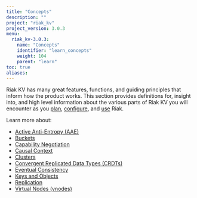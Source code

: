 ```yaml
---
title: "Concepts"
description: ""
project: "riak_kv"
project_version: 3.0.3
menu:
  riak_kv-3.0.3:
    name: "Concepts"
    identifier: "learn_concepts"
    weight: 104
    parent: "learn"
toc: true
aliases:
---
```


[concept aae]: {{<baseurl>}}riak/kv/3.0.3/learn/concepts/active-anti-entropy
[concept buckets]: {{<baseurl>}}riak/kv/3.0.3/learn/concepts/buckets
[concept cap neg]: {{<baseurl>}}riak/kv/3.0.3/learn/concepts/capability-negotiation
[concept causal context]: {{<baseurl>}}riak/kv/3.0.3/learn/concepts/causal-context
[concept clusters]: {{<baseurl>}}riak/kv/3.0.3/learn/concepts/clusters
[concept crdts]: {{<baseurl>}}riak/kv/3.0.3/learn/concepts/crdts
[concept eventual consistency]: {{<baseurl>}}riak/kv/3.0.3/learn/concepts/eventual-consistency
[concept keys objects]: {{<baseurl>}}riak/kv/3.0.3/learn/concepts/keys-and-objects
[concept replication]: {{<baseurl>}}riak/kv/3.0.3/learn/concepts/replication
[concept strong consistency]: {{<baseurl>}}riak/kv/3.0.3/using/reference/strong-consistency
[concept vnodes]: {{<baseurl>}}riak/kv/3.0.3/learn/concepts/vnodes
[config index]: {{<baseurl>}}riak/kv/3.0.3/configuring
[plan index]: {{<baseurl>}}riak/kv/3.0.3/setup/planning
[use index]: {{<baseurl>}}riak/kv/3.0.3/using/


Riak KV has many great features, functions, and guiding principles that inform how the product works. This section provides definitions for, insight into, and high level information about the various parts of Riak KV you will encounter as you [plan][plan index], [configure][config index], and [use][use index] Riak.  

Learn more about:

* [Active Anti-Entropy (AAE)][concept aae]
* [Buckets][concept buckets]
* [Capability Negotiation][concept cap neg]
* [Causal Context][concept causal context]
* [Clusters][concept clusters]
* [Convergent Replicated Data Types (CRDTs)][concept crdts]
* [Eventual Consistency][concept eventual consistency]
* [Keys and Objects][concept keys objects]
* [Replication][concept replication]
* [Virtual Nodes (vnodes)][concept vnodes]




